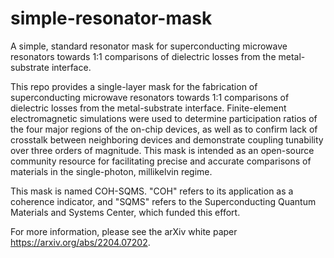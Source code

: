 # simple-resonator-mask
A simple, standard resonator mask for superconducting microwave resonators towards 1:1 comparisons of dielectric losses from the metal-substrate interface.

This repo provides a single-layer mask for the fabrication of superconducting microwave resonators towards 1:1 comparisons of dielectric losses from the metal-substrate interface. Finite-element electromagnetic simulations were used to determine participation ratios of the four major regions of the on-chip devices, as well as to confirm lack of crosstalk between neighboring devices and demonstrate coupling tunability over three orders of magnitude. This mask is intended as an open-source community resource for facilitating precise and accurate comparisons of materials in the single-photon, millikelvin regime.

This mask is named COH-SQMS. "COH" refers to its application as a coherence indicator, and "SQMS" refers to the Superconducting Quantum Materials and Systems Center, which funded this effort.

For more information, please see the arXiv white paper https://arxiv.org/abs/2204.07202.
